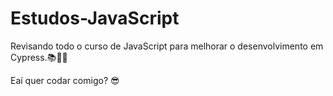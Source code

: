 # Estudos-JavaScript

Revisando todo o curso de JavaScript para melhorar o desenvolvimento em Cypress.📚👩‍💻

Eaí quer codar comigo? 😎
